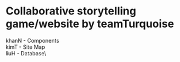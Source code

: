 # Collaborative storytelling game/website by teamTurquoise
khanN - Components\
kimT - Site Map\
liuH - Database\
